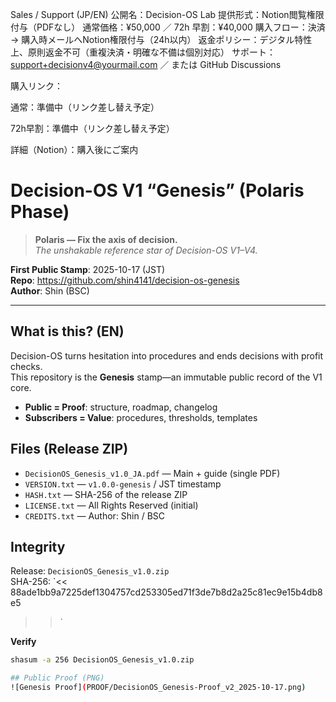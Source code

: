 Sales / Support (JP/EN)
公開名：Decision-OS Lab
提供形式：Notion閲覧権限付与（PDFなし）
通常価格：¥50,000 ／ 72h 早割：¥40,000
購入フロー：決済 → 購入時メールへNotion権限付与（24h以内）
返金ポリシー：デジタル特性上、原則返金不可（重複決済・明確な不備は個別対応）
サポート：support+decisionv4@yourmail.com
 ／ または GitHub Discussions

購入リンク：

通常：準備中（リンク差し替え予定）

72h早割：準備中（リンク差し替え予定）

詳細（Notion）：購入後にご案内

# Decision-OS V1 “Genesis” (Polaris Phase)

> **Polaris — Fix the axis of decision.**  
> *The unshakable reference star of Decision-OS V1–V4.*

**First Public Stamp**: 2025-10-17 (JST)  
**Repo**: https://github.com/shin4141/decision-os-genesis  
**Author**: Shin (BSC)

---

## What is this? (EN)
Decision-OS turns hesitation into procedures and ends decisions with profit checks.  
This repository is the **Genesis** stamp—an immutable public record of the V1 core.

- **Public = Proof**: structure, roadmap, changelog  
- **Subscribers = Value**: procedures, thresholds, templates

## Files (Release ZIP)
- `DecisionOS_Genesis_v1.0_JA.pdf` — Main + guide (single PDF)
- `VERSION.txt` — `v1.0.0-genesis` / JST timestamp
- `HASH.txt` — SHA-256 of the release ZIP
- `LICENSE.txt` — All Rights Reserved (initial)
- `CREDITS.txt` — Author: Shin / BSC

## Integrity
Release: `DecisionOS_Genesis_v1.0.zip`  
SHA-256: `<< 88ade1bb9a7225def1304757cd253305ed71f3de7b8d2a25c81ec9e15b4db8e5
 >>`

**Verify**
```bash
shasum -a 256 DecisionOS_Genesis_v1.0.zip

## Public Proof (PNG)
![Genesis Proof](PROOF/DecisionOS_Genesis-Proof_v2_2025-10-17.png)
